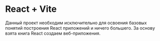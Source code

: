 # React + Vite

Данный проект необходим исключительно для освоения базовых понятий построения React
приложений и ничего большего.
За основу взята книга React создаем веб-приложения.
